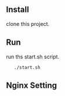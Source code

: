 ## Install
clone this project.

## Run
run ths start.sh script.

       ./start.sh

## Nginx Setting

